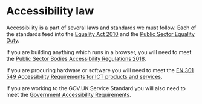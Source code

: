 # Accessibility law

Accessibility is a part of several laws and standards we must follow. Each of the standards feed into the [Equality Act 2010](https://www.gov.uk/guidance/equality-act-2010-guidance) and the [Public Sector Equality Duty](https://www.gov.uk/government/publications/public-sector-equality-duty).

If you are building anything which runs in a browser, you will need to meet the [Public Sector Bodies Accessibility Regulations 2018](/accessibility-law/the-public-sector-bodies-accessibility-regulations-2018).

If you are procuring hardware or software you will need to meet the [EN 301 549 Accessibility Requirements for ICT products and services](/accessibility-law/en301549-accessibility-requirements-for-ict-products-and-services).

If you are working to the GOV.UK Service Standard you will also need to meet the [Government Accessibility Requirements](/accessibility-law/accessibility-regulations-vs-the-govuk-service-standard). 
